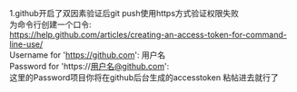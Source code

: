 1.github开启了双因素验证后git push使用https方式验证权限失败          
为命令行创建一个口令:    
https://help.github.com/articles/creating-an-access-token-for-command-line-use/  
Username for 'https://github.com': 用户名  
Password for 'https://用户名@github.com':   
这里的Password项目你将在github后台生成的accesstoken 粘帖进去就行了